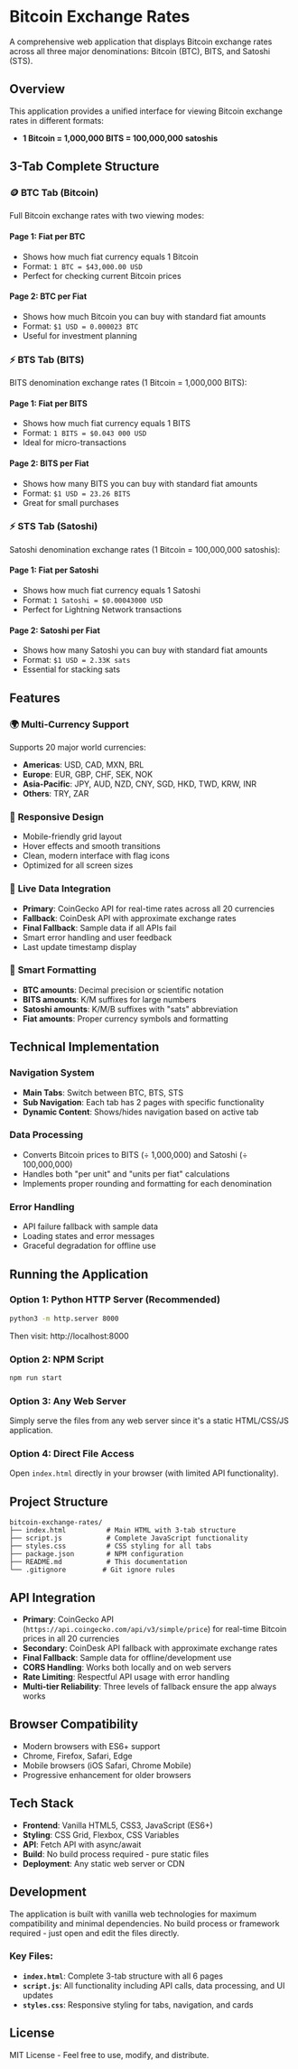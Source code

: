 # Bitcoin Exchange Rates

A comprehensive web application that displays Bitcoin exchange rates across all three major denominations: Bitcoin (BTC), BITS, and Satoshi (STS).

## Overview

This application provides a unified interface for viewing Bitcoin exchange rates in different formats:
- **1 Bitcoin = 1,000,000 BITS = 100,000,000 satoshis**

## 3-Tab Complete Structure

### 🪙 **BTC Tab (Bitcoin)**
Full Bitcoin exchange rates with two viewing modes:

#### Page 1: Fiat per BTC
- Shows how much fiat currency equals 1 Bitcoin
- Format: `1 BTC = $43,000.00 USD`
- Perfect for checking current Bitcoin prices

#### Page 2: BTC per Fiat
- Shows how much Bitcoin you can buy with standard fiat amounts
- Format: `$1 USD = 0.000023 BTC`
- Useful for investment planning

### ⚡ **BTS Tab (BITS)**
BITS denomination exchange rates (1 Bitcoin = 1,000,000 BITS):

#### Page 1: Fiat per BITS
- Shows how much fiat currency equals 1 BITS
- Format: `1 BITS = $0.043 000 USD`
- Ideal for micro-transactions

#### Page 2: BITS per Fiat
- Shows how many BITS you can buy with standard fiat amounts
- Format: `$1 USD = 23.26 BITS`
- Great for small purchases

### ⚡ **STS Tab (Satoshi)**
Satoshi denomination exchange rates (1 Bitcoin = 100,000,000 satoshis):

#### Page 1: Fiat per Satoshi
- Shows how much fiat currency equals 1 Satoshi
- Format: `1 Satoshi = $0.00043000 USD`
- Perfect for Lightning Network transactions

#### Page 2: Satoshi per Fiat
- Shows how many Satoshi you can buy with standard fiat amounts
- Format: `$1 USD = 2.33K sats`
- Essential for stacking sats

## Features

### 🌍 **Multi-Currency Support**
Supports 20 major world currencies:
- **Americas**: USD, CAD, MXN, BRL
- **Europe**: EUR, GBP, CHF, SEK, NOK
- **Asia-Pacific**: JPY, AUD, NZD, CNY, SGD, HKD, TWD, KRW, INR
- **Others**: TRY, ZAR

### 📱 **Responsive Design**
- Mobile-friendly grid layout
- Hover effects and smooth transitions
- Clean, modern interface with flag icons
- Optimized for all screen sizes

### 🔄 **Live Data Integration**
- **Primary**: CoinGecko API for real-time rates across all 20 currencies
- **Fallback**: CoinDesk API with approximate exchange rates
- **Final Fallback**: Sample data if all APIs fail
- Smart error handling and user feedback
- Last update timestamp display

### 🎯 **Smart Formatting**
- **BTC amounts**: Decimal precision or scientific notation
- **BITS amounts**: K/M suffixes for large numbers
- **Satoshi amounts**: K/M/B suffixes with "sats" abbreviation
- **Fiat amounts**: Proper currency symbols and formatting

## Technical Implementation

### Navigation System
- **Main Tabs**: Switch between BTC, BTS, STS
- **Sub Navigation**: Each tab has 2 pages with specific functionality
- **Dynamic Content**: Shows/hides navigation based on active tab

### Data Processing
- Converts Bitcoin prices to BITS (÷ 1,000,000) and Satoshi (÷ 100,000,000)
- Handles both "per unit" and "units per fiat" calculations
- Implements proper rounding and formatting for each denomination

### Error Handling
- API failure fallback with sample data
- Loading states and error messages
- Graceful degradation for offline use

## Running the Application

### Option 1: Python HTTP Server (Recommended)
```bash
python3 -m http.server 8000
```
Then visit: http://localhost:8000

### Option 2: NPM Script
```bash
npm run start
```

### Option 3: Any Web Server
Simply serve the files from any web server since it's a static HTML/CSS/JS application.

### Option 4: Direct File Access
Open `index.html` directly in your browser (with limited API functionality).

## Project Structure

```
bitcoin-exchange-rates/
├── index.html          # Main HTML with 3-tab structure
├── script.js           # Complete JavaScript functionality
├── styles.css          # CSS styling for all tabs
├── package.json        # NPM configuration
├── README.md           # This documentation
└── .gitignore         # Git ignore rules
```

## API Integration

- **Primary**: CoinGecko API (`https://api.coingecko.com/api/v3/simple/price`) for real-time Bitcoin prices in all 20 currencies
- **Secondary**: CoinDesk API fallback with approximate exchange rates
- **Final Fallback**: Sample data for offline/development use
- **CORS Handling**: Works both locally and on web servers
- **Rate Limiting**: Respectful API usage with error handling
- **Multi-tier Reliability**: Three levels of fallback ensure the app always works

## Browser Compatibility

- Modern browsers with ES6+ support
- Chrome, Firefox, Safari, Edge
- Mobile browsers (iOS Safari, Chrome Mobile)
- Progressive enhancement for older browsers

## Tech Stack

- **Frontend**: Vanilla HTML5, CSS3, JavaScript (ES6+)
- **Styling**: CSS Grid, Flexbox, CSS Variables
- **API**: Fetch API with async/await
- **Build**: No build process required - pure static files
- **Deployment**: Any static web server or CDN

## Development

The application is built with vanilla web technologies for maximum compatibility and minimal dependencies. No build process or framework required - just open and edit the files directly.

### Key Files:
- **`index.html`**: Complete 3-tab structure with all 6 pages
- **`script.js`**: All functionality including API calls, data processing, and UI updates
- **`styles.css`**: Responsive styling for tabs, navigation, and cards

## License

MIT License - Feel free to use, modify, and distribute.